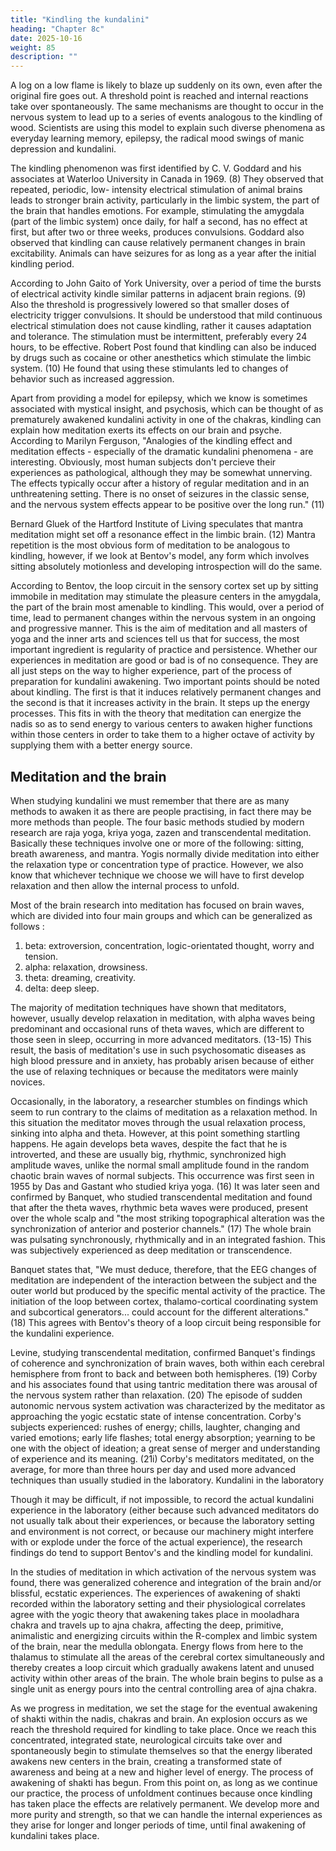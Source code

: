 ```yaml
---
title: "Kindling the kundalini"
heading: "Chapter 8c"
date: 2025-10-16
weight: 85
description: ""
---
```




A log on a low flame is likely to blaze up suddenly on its own, even after the original fire goes out. A threshold point is reached and internal reactions take over spontaneously. The same mechanisms are thought to occur in the nervous system to lead up to a series of events analogous to the kindling of wood. Scientists are using this model to explain such diverse phenomena as everyday learning memory, epilepsy, the radical mood swings of manic depression and kundalini.

The kindling phenomenon was first identified by C. V. Goddard and his associates at Waterloo University in Canada in 1969. (8) They observed that repeated, periodic, low- intensity electrical stimulation of animal brains leads to stronger brain activity, particularly in the limbic system, the part of the brain that handles emotions. For example, stimulating the amygdala (part of the limbic system) once daily, for half a second, has no effect at first, but after two or three weeks, produces convulsions. Goddard also observed that kindling can cause relatively permanent changes in brain excitability. Animals can have seizures for as long as a year after the initial kindling period.

According to John Gaito of York University, over a period of time the bursts of
electrical activity kindle similar patterns in adjacent brain regions. (9) Also the threshold
is progressively lowered so that smaller doses of electricity trigger convulsions.
It should be understood that mild continuous electrical stimulation does not cause
kindling, rather it causes adaptation and tolerance. The stimulation must be intermittent,
preferably every 24 hours, to be effective. Robert Post found that kindling can also be
induced by drugs such as cocaine or other anesthetics which stimulate the limbic system.
(10) He found that using these stimulants led to changes of behavior such as increased
aggression.

Apart from providing a model for epilepsy, which we know is sometimes associated
with mystical insight, and psychosis, which can be thought of as prematurely awakened
kundalini activity in one of the chakras, kindling can explain how meditation exerts its
effects on our brain and psyche. According to Marilyn Ferguson, "Analogies of the
kindling effect and meditation effects - especially of the dramatic kundalini phenomena -
are interesting. Obviously, most human subjects don't percieve their experiences as
pathological, although they may be somewhat unnerving. The effects typically occur after
a history of regular meditation and in an unthreatening setting. There is no onset of
seizures in the classic sense, and the nervous system effects appear to be positive over the
long run." (11)

Bernard Gluek of the Hartford Institute of Living speculates that mantra meditation
might set off a resonance effect in the limbic brain. (12) Mantra repetition is the most
obvious form of meditation to be analogous to kindling, however, if we look at Bentov's
model, any form which involves sitting absolutely motionless and developing
introspection will do the same.

According to Bentov, the loop circuit in the sensory cortex set up by sitting immobile
in meditation may stimulate the pleasure centers in the amygdala, the part of the brain
most amenable to kindling. This would, over a period of time, lead to permanent changes
within the nervous system in an ongoing and progressive manner. This is the aim of
meditation and all masters of yoga and the inner arts and sciences tell us that for success,
the most important ingredient is regularity of practice and persistence. Whether our
experiences in meditation are good or bad is of no consequence. They are all just steps on
the way to higher experience, part of the process of preparation for kundalini awakening.
Two important points should be noted about kindling. The first is that it induces
relatively permanent changes and the second is that it increases activity in the brain. It
steps up the energy processes. This fits in with the theory that meditation can energize the
nadis so as to send energy to various centers to awaken higher functions within those
centers in order to take them to a higher octave of activity by supplying them with a
better energy source.

## Meditation and the brain

When studying kundalini we must remember that there are as many methods to
awaken it as there are people practising, in fact there may be more methods than people.
The four basic methods studied by modern research are raja yoga, kriya yoga,
zazen and transcendental meditation. Basically these techniques involve one or more
of the following: sitting, breath awareness, and mantra. Yogis normally divide
meditation into either the relaxation type or concentration type of practice. However, we
also know that whichever technique we choose we will have to first develop relaxation
and then allow the internal process to unfold.

Most of the brain research into meditation has focused on brain waves, which are
divided into four main groups and which can be generalized as follows :

1. beta: extroversion, concentration, logic-orientated thought, worry and tension.
2. alpha: relaxation, drowsiness.
3. theta: dreaming, creativity.
4. delta: deep sleep.

The majority of meditation techniques have shown that meditators, however, usually
develop relaxation in meditation, with alpha waves being predominant and occasional
runs of theta waves, which are different to those seen in sleep, occurring in more
advanced meditators. (13-15) This result, the basis of meditation's use in such
psychosomatic diseases as high blood pressure and in anxiety, has probably arisen
because of either the use of relaxing techniques or because the meditators were mainly
novices.

Occasionally, in the laboratory, a researcher stumbles on findings which seem to run
contrary to the claims of meditation as a relaxation method. In this situation the meditator
moves through the usual relaxation process, sinking into alpha and theta. However, at this
point something startling happens. He again develops beta waves, despite the fact that he
is introverted, and these are usually big, rhythmic, synchronized high amplitude waves,
unlike the normal small amplitude found in the random chaotic brain waves of normal
subjects.
This occurrence was first seen in 1955 by Das and Gastant who studied kriya yoga.
(16) It was later seen and confirmed by Banquet, who studied transcendental meditation
and found that after the theta waves, rhythmic beta waves were produced, present over
the whole scalp and "the most striking topographical alteration was the synchronization
of anterior and posterior channels." (17) The whole brain was pulsating synchronously,
rhythmically and in an integrated fashion. This was subjectively experienced as deep
meditation or transcendence.

Banquet states that, "We must deduce, therefore, that the EEG changes of meditation
are independent of the interaction between the subject and the outer world but produced
by the specific mental activity of the practice. The initiation of the loop between cortex,
thalamo-cortical coordinating system and subcortical generators... could account for the
different alterations." (18) This agrees with Bentov's theory of a loop circuit being
responsible for the kundalini experience.

Levine, studying transcendental meditation, confirmed Banquet's findings of
coherence and synchronization of brain waves, both within each cerebral hemisphere
from front to back and between both hemispheres. (19) Corby and his associates found
that using tantric meditation there was arousal of the nervous system rather than
relaxation. (20) The episode of sudden autonomic nervous system activation was
characterized by the meditator as approaching the yogic ecstatic state of intense
concentration. Corby's subjects experienced: rushes of energy; chills, laughter, changing
and varied emotions; early life flashes; total energy absorption; yearning to be one with
the object of ideation; a great sense of merger and understanding of experience and its
meaning. (21i) Corby's meditators meditated, on the average, for more than three hours
per day and used more advanced techniques than usually studied in the laboratory.
Kundalini in the laboratory

Though it may be difficult, if not impossible, to record the actual kundalini
experience in the laboratory (either because such advanced meditators do not usually talk
about their experiences, or because the laboratory setting and environment is not correct,
or because our machinery might interfere with or explode under the force of the actual
experience), the research findings do tend to support Bentov's and the kindling model for
kundalini.

In the studies of meditation in which activation of the nervous system was found,
there was generalized coherence and integration of the brain and/or blissful, ecstatic
experiences. The experiences of awakening of shakti recorded within the laboratory
setting and their physiological correlates agree with the yogic theory that awakening
takes place in mooladhara chakra and travels up to ajna chakra, affecting the deep,
primitive, animalistic and energizing circuits within the R-complex and limbic system of
the brain, near the medulla oblongata. Energy flows from here to the thalamus to
stimulate all the areas of the cerebral cortex simultaneously and thereby creates a loop
circuit which gradually awakens latent and unused activity within other areas of the brain.
The whole brain begins to pulse as a single unit as energy pours into the central
controlling area of ajna chakra.

As we progress in meditation, we set the stage for the eventual awakening of shakti within the nadis, chakras and brain. An explosion occurs as we reach the threshold required for kindling to take place. Once we reach this concentrated,
integrated state, neurological circuits take over and spontaneously begin to stimulate
themselves so that the energy liberated awakens new centers in the brain, creating a
transformed state of awareness and being at a new and higher level of energy. The
process of awakening of shakti has begun. From this point on, as long as we continue our
practice, the process of unfoldment continues because once kindling has taken place the
effects are relatively permanent. We develop more and more purity and strength, so that
we can handle the internal experiences as they arise for longer and longer periods of time,
until final awakening of kundalini takes place.

